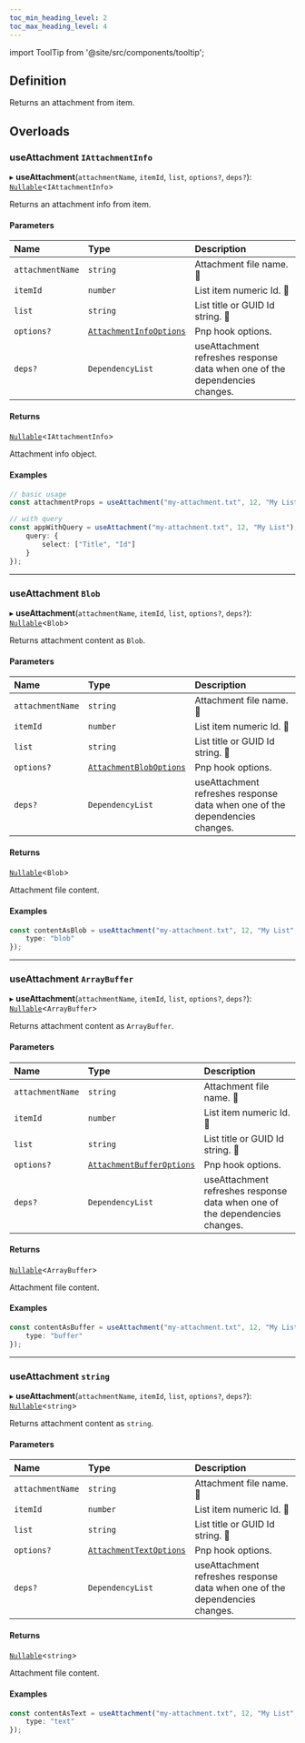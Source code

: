 ```yaml
---
toc_min_heading_level: 2
toc_max_heading_level: 4
---
```


import ToolTip from '@site/src/components/tooltip';

## Definition

Returns an attachment from item.

## Overloads

### useAttachment `IAttachmentInfo`

▸ **useAttachment**(`attachmentName`, `itemId`, `list`, `options?`, `deps?`): [`Nullable`](../Types/NullableT.md)<`IAttachmentInfo`\>

Returns an attachment info from item.

#### Parameters

| Name | Type | Description |
| :------ | :------ | :------ |
| `attachmentName` | `string` | Attachment file name. <ToolTip text="Changing the value refreshes response data.">🚩</ToolTip> |
| `itemId` | `number` | List item numeric Id. <ToolTip text="Changing the value refreshes response data.">🚩</ToolTip> |
| `list` | `string` | List title or GUID Id string. <ToolTip text="Changing the value refreshes response data.">🚩</ToolTip> |
| `options?` | [`AttachmentInfoOptions`](../Interfaces/AttachmentInfoOptions.md) | Pnp hook options. |
| `deps?` | `DependencyList` | useAttachment refreshes response data when one of the dependencies changes. |

#### Returns

[`Nullable`](../Types/NullableT.md)<`IAttachmentInfo`\>

Attachment info object.

#### Examples

```typescript
// basic usage
const attachmentProps = useAttachment("my-attachment.txt", 12, "My List");

// with query
const appWithQuery = useAttachment("my-attachment.txt", 12, "My List"), {
	query: {
		select: ["Title", "Id"]
	}
});
```


---------


### useAttachment `Blob`

▸ **useAttachment**(`attachmentName`, `itemId`, `list`, `options?`, `deps?`): [`Nullable`](../Types/NullableT.md)<`Blob`\>

Returns attachment content as `Blob`.

#### Parameters

| Name | Type | Description |
| :------ | :------ | :------ |
| `attachmentName` | `string` | Attachment file name. <ToolTip text="Changing the value refreshes response data.">🚩</ToolTip> |
| `itemId` | `number` | List item numeric Id. <ToolTip text="Changing the value refreshes response data.">🚩</ToolTip> |
| `list` | `string` | List title or GUID Id string. <ToolTip text="Changing the value refreshes response data.">🚩</ToolTip> |
| `options?` | [`AttachmentBlobOptions`](../Interfaces/AttachmentBlobOptions.md) | Pnp hook options. |
| `deps?` | `DependencyList` | useAttachment refreshes response data when one of the dependencies changes. |

#### Returns

[`Nullable`](../Types/NullableT.md)<`Blob`\>

Attachment file content.

#### Examples

```typescript
const contentAsBlob = useAttachment("my-attachment.txt", 12, "My List", {
	type: "blob"
});
```


---------


### useAttachment `ArrayBuffer`

▸ **useAttachment**(`attachmentName`, `itemId`, `list`, `options?`, `deps?`): [`Nullable`](../Types/NullableT.md)<`ArrayBuffer`\>

Returns attachment content as `ArrayBuffer`.

#### Parameters

| Name | Type | Description |
| :------ | :------ | :------ |
| `attachmentName` | `string` | Attachment file name. <ToolTip text="Changing the value refreshes response data.">🚩</ToolTip> |
| `itemId` | `number` | List item numeric Id. <ToolTip text="Changing the value refreshes response data.">🚩</ToolTip> |
| `list` | `string` | List title or GUID Id string. <ToolTip text="Changing the value refreshes response data.">🚩</ToolTip> |
| `options?` | [`AttachmentBufferOptions`](../Interfaces/AttachmentBufferOptions.md) | Pnp hook options. |
| `deps?` | `DependencyList` | useAttachment refreshes response data when one of the dependencies changes. |

#### Returns

[`Nullable`](../Types/NullableT.md)<`ArrayBuffer`\>

Attachment file content.

#### Examples

```typescript
const contentAsBuffer = useAttachment("my-attachment.txt", 12, "My List", {
	type: "buffer"
});
```


---------


### useAttachment `string`

▸  **useAttachment**(`attachmentName`, `itemId`, `list`, `options?`, `deps?`): [`Nullable`](../Types/NullableT.md)<`string`\>

Returns attachment content as `string`.

#### Parameters

| Name | Type | Description |
| :------ | :------ | :------ |
| `attachmentName` | `string` | Attachment file name. <ToolTip text="Changing the value refreshes response data.">🚩</ToolTip> |
| `itemId` | `number` | List item numeric Id. <ToolTip text="Changing the value refreshes response data.">🚩</ToolTip> |
| `list` | `string` | List title or GUID Id string. <ToolTip text="Changing the value refreshes response data.">🚩</ToolTip> |
| `options?` | [`AttachmentTextOptions`](../Interfaces/AttachmentTextOptions.md) | Pnp hook options. |
| `deps?` | `DependencyList` | useAttachment refreshes response data when one of the dependencies changes. |

#### Returns

[`Nullable`](../Types/NullableT.md)<`string`\>

Attachment file content.

#### Examples

```typescript
const contentAsText = useAttachment("my-attachment.txt", 12, "My List", {
	type: "text"
});
```